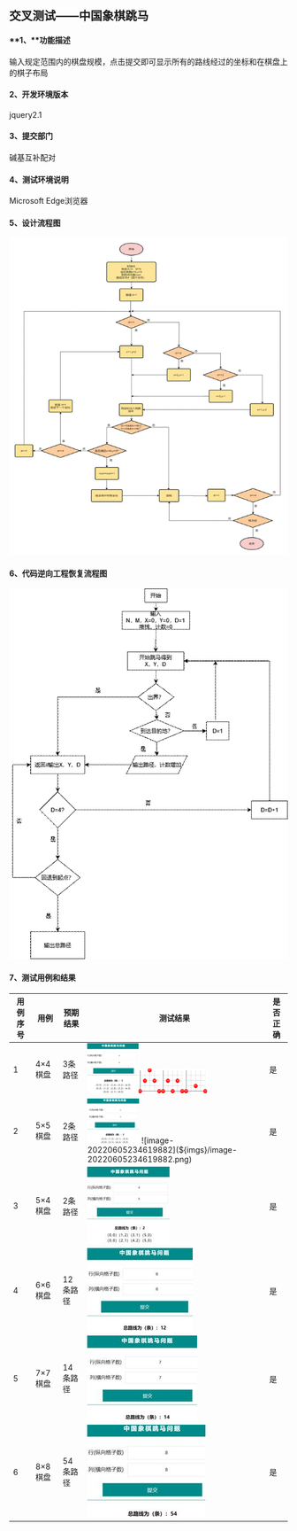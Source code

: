 ## 交叉测试——中国象棋跳马

#### **1、**功能描述

输入规定范围内的棋盘规模，点击提交即可显示所有的路线经过的坐标和在棋盘上的棋子布局

 

#### 2、开发环境版本

jquery2.1

 

#### 3、提交部门

碱基互补配对

 

#### 4、测试环境说明

 Microsoft Edge浏览器

 

#### 5、设计流程图

 ![控制流程图-跳马问题](${imgs}/clip_image002.gif)

#### 6、代码逆向工程恢复流程图

![跳马流程图](${imgs}/clip_image004.gif)

 

#### 7、测试用例和结果

| 用例序号 | 用例    | 预期结果 | 测试结果                                                     | 是否正确 |
| -------- | ------- | -------- | ------------------------------------------------------------ | -------- |
| 1        | 4×4棋盘 | 3条路径  | <img src="${imgs}/image-20220605234312388.png" alt="image-20220605234312388" style="zoom: 100%;" />![image-20220605234609232](${imgs}/image-20220605234609232.png) | 是       |
| 2        | 5×5棋盘 | 2条路径  | ![img](${imgs}/image-20220605234403884.png)  ![image-20220605234619882](${imgs}/image-20220605234619882.png) | 是       |
| 3        | 5×4棋盘 | 2条路径  | ![img](${imgs}/clip_image014.jpg)                            | 是       |
| 4        | 6×6棋盘 | 12条路径 | ![img](${imgs}/clip_image018.jpg)                            | 是       |
| 5        | 7×7棋盘 | 14条路径 | ![img](${imgs}/clip_image020.jpg)                            | 是       |
| 6        | 8×8棋盘 | 54条路径 | ![img](${imgs}/clip_image022.jpg)                            | 是       |

 


